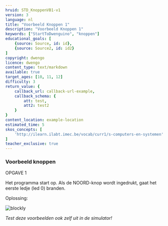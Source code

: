 ```yaml
---
hruid: STD_KnoppenVB1-v1
version: 3
language: nl
title: "Voorbeeld Knoppen 1"
description: "Voorbeeld Knoppen 1"
keywords: ["StartToDwenguino", "knoppen"]
educational_goals: [
    {source: Source, id: id}, 
    {source: Source2, id: id2}
]
copyright: dwengo
licence: dwengo
content_type: text/markdown
available: true
target_ages: [10, 11, 12]
difficulty: 3
return_value: {
    callback_url: callback-url-example,
    callback_schema: {
        att: test,
        att2: test2
    }
}
content_location: example-location
estimated_time: 5
skos_concepts: [
    'http://ilearn.ilabt.imec.be/vocab/curr1/s-computers-en-systemen'
]
teacher_exclusive: true
---
```

### Voorbeeld knoppen

OPGAVE 1

Het programma start op. Als de NOORD-knop wordt ingedrukt, gaat het eerste ledje (led 0) branden.


Oplossing:

![blockly](@learning-object/KNOPwgs1-v1/nl/3)

*Test deze voorbeelden ook zelf uit in de simulator!*
